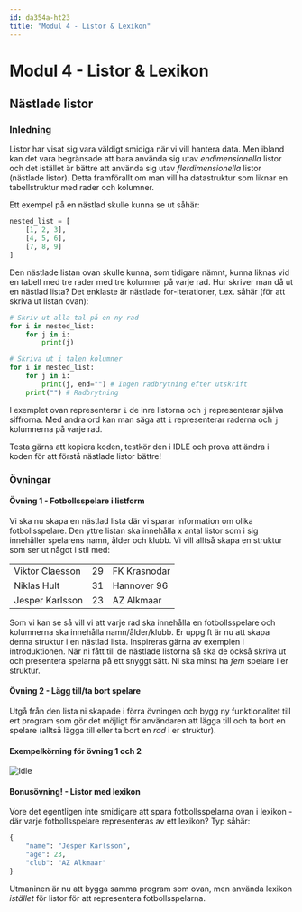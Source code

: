 ```yaml
---
id: da354a-ht23
title: "Modul 4 - Listor & Lexikon"
---
```


# Modul 4 - Listor & Lexikon

## Nästlade listor

### Inledning

Listor har visat sig vara väldigt smidiga när vi vill hantera data. Men ibland kan det vara begränsade att bara använda sig utav _endimensionella_ listor och det istället är bättre att använda sig utav _flerdimensionella_ listor (nästlade listor). Detta framförallt om man vill ha datastruktur som liknar en tabellstruktur med rader och kolumner.

Ett exempel på en nästlad skulle kunna se ut såhär:

```python
nested_list = [
    [1, 2, 3],
    [4, 5, 6],
    [7, 8, 9]
]
```

Den nästlade listan ovan skulle kunna, som tidigare nämnt, kunna liknas vid en tabell med tre rader med tre kolumner på varje rad. Hur skriver man då ut en nästlad lista? Det enklaste är nästlade for-iterationer, t.ex. såhär (för att skriva ut listan ovan):

```python
# Skriv ut alla tal på en ny rad
for i in nested_list:
    for j in i:
        print(j)

# Skriva ut i talen kolumner
for i in nested_list:
    for j in i:
        print(j, end="") # Ingen radbrytning efter utskrift
    print("") # Radbrytning
```

I exemplet ovan representerar `i` de inre listorna och `j` representerar själva siffrorna. Med andra ord kan man säga att `i` representerar raderna och `j` kolumnerna på varje rad.

Testa gärna att kopiera koden, testkör den i IDLE och prova att ändra i koden för att förstå nästlade listor bättre!

### Övningar

#### Övning 1 - Fotbollsspelare i listform

Vi ska nu skapa en nästlad lista där vi sparar information om olika fotbollsspelare. Den yttre listan ska innehålla x antal listor som i sig innehåller spelarens namn, ålder och klubb. Vi vill alltså skapa en struktur som ser ut något i stil med:

<table>
	<tr>
		<td>Viktor Claesson</td>
		<td>29</td>
		<td>FK Krasnodar</td>
	</tr>
	<tr>
		<td>Niklas Hult</td>
		<td>31</td>
		<td>Hannover 96</td>
	</tr>
	<tr>
		<td>Jesper Karlsson</td>
		<td>23</td>
		<td>AZ Alkmaar</td>
	</tr>
</table>

Som vi kan se så vill vi att varje rad ska innehålla en fotbollsspelare och kolumnerna ska innehålla namn/ålder/klubb. Er uppgift är nu att skapa denna struktur i en nästlad lista. Inspireras gärna av exemplen i introduktionen. När ni fått till de nästlade listorna så ska de också skriva ut och presentera spelarna på ett snyggt sätt. Ni ska minst ha _fem_ spelare i er struktur.

#### Övning 2 - Lägg till/ta bort spelare

Utgå från den lista ni skapade i förra övningen och bygg ny funktionalitet till ert program som gör det möjligt för användaren att lägga till och ta bort en spelare (alltså lägga till eller ta bort en _rad_ i er struktur).

#### Exempelkörning för övning 1 och 2

![Idle](../images/idle7.png)

#### Bonusövning! - Listor med lexikon

Vore det egentligen inte smidigare att spara fotbollsspelarna ovan i lexikon - där varje fotbollsspelare representeras av ett lexikon? Typ såhär:

```python
{
    "name": "Jesper Karlsson",
    "age": 23,
    "club": "AZ Alkmaar"
}
```

Utmaninen är nu att bygga samma program som ovan, men använda lexikon *istället* för listor för att representera fotbollsspelarna.